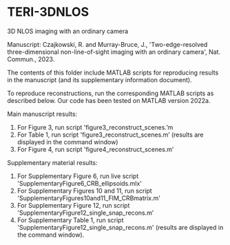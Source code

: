 # TERI-3DNLOS
3D NLOS imaging with an ordinary camera

Manuscript:
Czajkowski, R. and Murray-Bruce, J., 'Two-edge-resolved three-dimensional non-line-of-sight imaging with an ordinary camera', Nat. Commun., 2023.


The contents of this folder include MATLAB scripts for reproducing results in the manuscript (and its supplementary information document).

To reproduce reconstructions, run the corresponding MATLAB scripts as described below. Our code has been tested on MATLAB version 2022a.

Main manuscript results:
1. For Figure 3, run script 'figure3_reconstruct_scenes.’m
2. For Table 1, run script 'figure3_reconstruct_scenes.m’ (results are displayed in the command window)
3. For Figure 4, run script 'figure4_reconstruct_scenes.m’


Supplementary material results:
1. For Supplementary Figure 6, run live script 'SupplementaryFigure6_CRB_ellipsoids.mlx'
2. For Supplementary Figures 10 and 11, run script 'SupplementaryFigures10and11_FIM_CRBmatrix.m'
3. For Supplementary Figure 12, run script 'SupplementaryFigure12_single_snap_recons.m’
2. For Supplementary Table 1, run script 'SupplementaryFigure12_single_snap_recons.m' (results are displayed in the command window).
